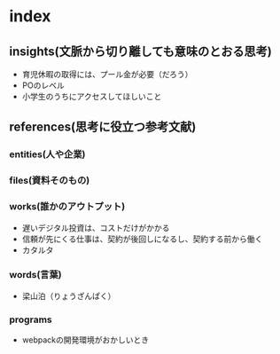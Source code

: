 # index
## insights(文脈から切り離しても意味のとおる思考)
- 育児休暇の取得には、プール金が必要（だろう）
- POのレベル
- 小学生のうちにアクセスしてほしいこと

## references(思考に役立つ参考文献)
### entities(人や企業)
### files(資料そのもの)

### works(誰かのアウトプット)
- 遅いデジタル投資は、コストだけがかかる
- 信頼が先にくる仕事は、契約が後回しになるし、契約する前から働く
- カタルタ

### words(言葉)
- 梁山泊（りょうざんぱく）

### programs
- webpackの開発環境がおかしいとき